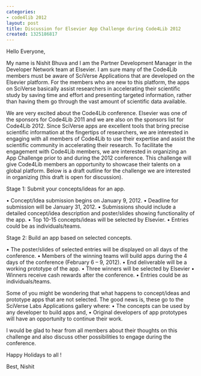 ```yaml
---
categories:
- code4lib 2012
layout: post
title: Discussion for Elsevier App Challenge during Code4Lib 2012
created: 1325186817
---
```

Hello Everyone,

My name is Nishit Bhuva and I am the Partner Development Manager in the Developer Network team at Elsevier. I am sure many of the Code4Lib members must be aware of SciVerse Applications that are developed on the Elsevier platform. For the members who are new to this platform, the apps on SciVerse basically assist researchers in accelerating their scientific study by saving time and effort and presenting targeted information, rather than having them go through the vast amount of scientific data available.

We are very excited about the Code4Lib conference. Elsevier was one of the sponsors for Code4Lib 2011 and we are also on the sponsors list for Code4Lib 2012. Since SciVerse apps are excellent tools that bring precise scientific information at the fingertips of researchers, we are interested in engaging with all members of Code4Lib to use their expertise and assist the scientific community in accelerating their research. To facilitate the engagement with Code4Lib members, we are interested in organizing an App Challenge prior to and during the 2012 conference. This challenge will give Code4Lib members an opportunity to showcase their talents on a global platform. <!--break-->Below is a draft outline for the challenge we are interested in organizing (this draft is open for discussion).

Stage 1: Submit your concepts/ideas for an app.

•	Concept/Idea submission begins on January 9, 2012.
•	Deadline for submission will be January 31, 2012.
•	Submissions should include a detailed concept/idea description and poster/slides showing functionality of the app.
•	Top 10-15 concepts/ideas will be selected by Elsevier.
•	Entries could be as individuals/teams.

Stage 2: Build an app based on selected concepts.

•	The poster/slides of selected entries will be displayed on all days of the conference.
•	Members of the winning teams will build apps during the 4 days of the conference (February 6 – 9, 2012).
•	End deliverable will be a working prototype of the app.
•	Three winners will be selected by Elsevier 
•	Winners receive cash rewards after the conference.
•	Entries could be as individuals/teams.

Some of you might be wondering that what happens to concept/ideas and prototype apps that are not selected. The good news is, these go to the SciVerse Labs Applications gallery where:
•	The concepts can be used by any developer to build apps and,
•	Original developers of app prototypes will have an opportunity to continue their work.

I would be glad to hear from all members about their thoughts on this challenge and also discuss other possibilities to engage during the conference.

Happy Holidays to all !

Best,
Nishit

